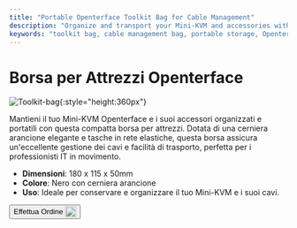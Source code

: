 ```yaml
---
title: "Portable Openterface Toolkit Bag for Cable Management"
description: "Organize and transport your Mini-KVM and accessories with ease using our portable toolkit bag, featuring excellent cable management."
keywords: "toolkit bag, cable management bag, portable storage, Openterface bag"
---
```


# Borsa per Attrezzi Openterface

![Toolkit-bag](https://assets.openterface.com/images/product/part/OP-06-BAG-TOOLKIT.webp){:style="height:360px"}

Mantieni il tuo Mini-KVM Openterface e i suoi accessori organizzati e portatili con questa compatta borsa per attrezzi. Dotata di una cerniera arancione elegante e tasche in rete elastiche, questa borsa assicura un'eccellente gestione dei cavi e facilità di trasporto, perfetta per i professionisti IT in movimento.

- **Dimensioni**: 180 x 115 x 50mm
- **Colore**: Nero con cerniera arancione
- **Uso**: Ideale per conservare e organizzare il tuo Mini-KVM e i suoi cavi.

<button class="md-button" onclick="window.location.href='https://shop.techxartisan.com/products/openterface-toolkit-bag'"> Effettua Ordine <img src="https://assets.openterface.com/images/trademark/txa.svg" alt="TxA Shop" style="vertical-align: middle; height: 20px;"></button>